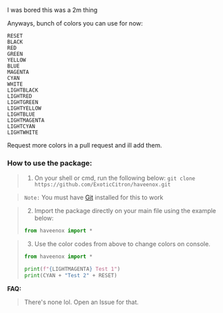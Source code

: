 I was bored this was a 2m thing

Anyways, bunch of colors you can use for now:

```
RESET 
BLACK 
RED 
GREEN 
YELLOW 
BLUE 
MAGENTA 
CYAN  
WHITE 
LIGHTBLACK  
LIGHTRED 
LIGHTGREEN 
LIGHTYELLOW 
LIGHTBLUE 
LIGHTMAGENTA 
LIGHTCYAN 
LIGHTWHITE
```

Request more colors in a pull request and ill add them. 

### How to use the package:
> 1) On your shell or cmd, run the following below:
> ```git clone https://github.com/ExoticCitron/haveenox.git```

>  `Note:` You must have [Git](https://git-scm.com/downloads) installed for this to work

> 2) Import the package directly on your main file using the example below:
> ```py
> from haveenox import *
> ```

> 3) Use the color codes from above to change colors on console.
> ```py
> from haveenox import *
>
> print(f"{LIGHTMAGENTA} Test 1")
> print(CYAN + "Test 2" + RESET)
> ```

__**FAQ:**__
> There's none lol. Open an Issue for that. 
 
